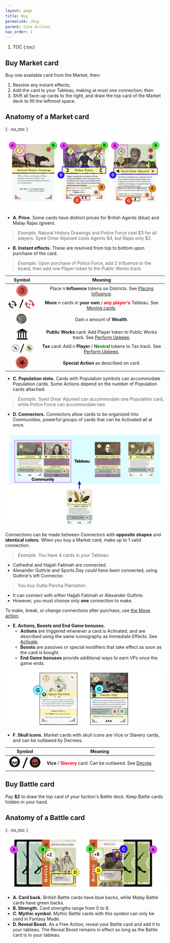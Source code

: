 ```yaml
---
layout: page
title: Buy
permalink: /buy
parent: Core Actions
nav_order: 1
---
```

1. TOC
{:toc}

## Buy Market card

Buy one available card from the Market, then:

1. Resolve any instant effects;
2. Add the card to your Tableau, making at most one connection; then
3. Shift all face-up cards to the right, and draw the top card of the Market deck to fill the leftmost space.

## Anatomy of a Market card
{: .no_toc }

![Market cards](/img/market_card_anatomy.jpg)

- **A. Price.** Some cards have distinct prices for British Agents (blue) and Malay Rajas (green).
> *Example.* Natural History Drawings and Police Force cost $3 for all players. Syed Omar Aljunied costs Agents $4, but Rajas only $2.
- **B. Instant effects.** These are resolved from top to bottom upon purchase of the card.
> *Example.* Upon purchase of Police Force, add 2 Influence to the board, then add one Player token to the Public Works track.

| Symbol | Meaning |
| :---: | :---: |
| ![Influence](/img/icons/influence.png) | Place *n* **Influence** tokens on Districts. See [Placing Influence](important-concepts#placing-influence). |
| ![Move](/img/icons/move.png) | **Move** *n* cards in **your own** / <span style="color:red"><strong>any player's</strong></span> Tableau. See [Moving cards](important-concepts#moving-cards). |
| ![Wealth](/img/icons/wealth.png) | Gain *x* amount of **Wealth**. |
| ![Public Work](/img/icons/public_works.png) | **Public Works** card: Add Player token to Public Works track. See [Perform Upkeep](sequence-of-play#4-perform-upkeep). |
| ![Tax and Philanthropy](/img/icons/tax_philanthropy.png) | **Tax** card: Add *n* **Player** / <span style="color:green"><strong>Neutral</strong></span> tokens to Tax track. See [Perform Upkeep](sequence-of-play#4-perform-upkeep). |
| ![Special](/img/icons/special.png) | **Special Action** as described on card. |

- **C. Population slots.** Cards with Population symbols can accommodate Population cards. Some Actions depend on the number of Population cards attached.

> *Example.* Syed Omar Aljunied can accommodate one Population card, while Police Force can accommodate two.

- **D. Connectors.** Connectors allow cards to be organized into Communities, powerful groups of cards that can be Activated all at once.

![Community](/img/community.jpg)

Connections can be made between Connectors with **opposite shapes** and **identical colors**. When you buy a Market card, make up to 1 valid connection.

> *Example.* You have 4 cards in your Tableau:
- Cathedral and Hajjah Fatimah are connected.
- Alexander Guthrie and Sports Day *could have been* connected, using Guthrie's left Connector.

> You buy Gutta Percha Plantation.
- It can connect with *either* Hajjah Fatimah or Alexander Guthrie.
- However, you must choose only **one** connection to make.

To make, break, or change connections after purchase, use [the Move action](important-concepts#moving-cards).

- **E. Actions, Boosts and End Game bonuses.**
    - **Actions** are triggered whenever a card is Activated, and are described using the same iconography as Immediate Effects. See [Activate](activate).
    - **Boosts** are passives or special modifiers that take effect as soon as the card is bought.
    - **End Game bonuses** provide additional ways to earn VPs once the game ends.

![Vice and Slavery](/img/vice_slavery.jpg)
- **F. Skull icons.** Market cards with skull icons are Vice or Slavery cards, and can be outlawed by Decrees.

| Symbol | Meaning |
| :---: | :---: |
| ![Vice and Slavery](/img/icons/vice_slavery.png) | **Vice** / <span style="color:red"><strong>Slavery</strong></span> card: Can be outlawed. See [Decree](decree).  |


## Buy Battle card

Pay **$2** to draw the top card of your faction's Battle deck. Keep Battle cards hidden in your hand. 

## Anatomy of a Battle card
{: .no_toc }

![Battle cards](/img/battle_card_anatomy.jpg)
- **A. Card back.** British Battle cards have blue backs, while Malay Battle cards have green backs.
- **B. Strength.** Card strengths range from 0 to 9.
- **C. Mythic symbol.** Mythic Battle cards with this symbol can only be used in Fantasy Mode.
- **D. Reveal Boost.** As a Free Action, reveal your Battle card and add it to your tableau. The Reveal Boost remains in effect so long as the Battle card is in your tableau.